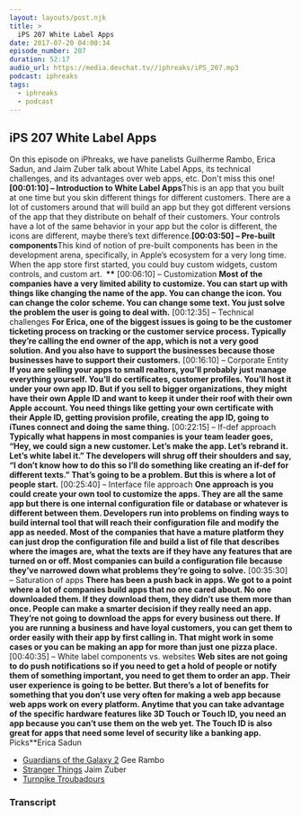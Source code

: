 ```yaml
---
layout: layouts/post.njk
title: >
  iPS 207 White Label Apps
date: 2017-07-20 04:00:34
episode_number: 207
duration: 52:17
audio_url: https://media.devchat.tv//iphreaks/iPS_207.mp3
podcast: iphreaks
tags:
  - iphreaks
  - podcast
---
```


## **iPS 207 White Label Apps**

On this episode on iPhreaks, we have panelists Guilherme Rambo, Erica Sadun, and Jaim Zuber talk about White Label Apps, its technical challenges, and its advantages over web apps, etc. Don't miss this one!**[00:01:10] – Introduction to White Label Apps**This is an app that you built at one time but you skin different things for different customers. There are a lot of customers around that will build an app but they got different versions of the app that they distribute on behalf of their customers. Your controls have a lot of the same behavior in your app but the color is different, the icons are different, maybe there’s text difference.**[00:03:50] – Pre-built components**This kind of notion of pre-built components has been in the development arena, specifically, in Apple’s ecosystem for a very long time. When the app store first started, you could buy custom widgets, custom controls, and custom art. **&nbsp;\*\*** [00:06:10] – Customization **Most of the companies have a very limited ability to customize. You can start up with things like changing the name of the app. You can change the icon. You can change the color scheme. You can change some text. You just solve the problem the user is going to deal with.** [00:12:35] – Technical challenges **For Erica, one of the biggest issues is going to be the customer ticketing process on tracking or the customer service process. Typically they’re calling the end owner of the app, which is not a very good solution. And you also have to support the businesses because those businesses have to support their customers.** [00:16:10] – Corporate Entity **If you are selling your apps to small realtors, you'll probably just manage everything yourself. You’ll do certificates, customer profiles. You’ll host it under your own app ID. But if you sell to bigger organizations, they might have their own Apple ID and want to keep it under their roof with their own Apple account. You need things like getting your own certificate with their Apple ID, getting provision profile, creating the app ID, going to iTunes connect and doing the same thing.** [00:22:15] – If-def approach **Typically what happens in most companies is your team leader goes, “Hey, we could sign a new customer. Let’s make the app. Let’s rebrand it. Let’s white label it.” The developers will shrug off their shoulders and say, “I don’t know how to do this so I’ll do something like creating an if-def for different texts.” That’s going to be a problem. But this is where a lot of people start.** [00:25:40] – Interface file approach **One approach is you could create your own tool to customize the apps. They are all the same app but there is one internal configuration file or database or whatever is different between them. Developers run into problems on finding ways to build internal tool that will reach their configuration file and modify the app as needed. Most of the companies that have a mature platform they can just drop the configuration file and build a list of file that describes where the images are, what the texts are if they have any features that are turned on or off. Most companies can build a configuration file because they’ve narrowed down what problems they’re going to solve.** [00:35:30] – Saturation of apps **There has been a push back in apps. We got to a point where a lot of companies build apps that no one cared about. No one downloaded them. If they download them, they didn’t use them more than once. People can make a smarter decision if they really need an app. They’re not going to download the apps for every business out there. If you are running a business and have loyal customers, you can get them to order easily with their app by first calling in. That might work in some cases or you can be making an app for more than just one pizza place.** [00:40:35] – White label components vs. websites **Web sites are not going to do push notifications so if you need to get a hold of people or notify them of something important, you need to get them to order an app. Their user experience is going to be better. But there’s a lot of benefits for something that you don’t use very often for making a web app because web apps work on every platform. Anytime that you can take advantage of the specific hardware features like 3D Touch or Touch ID, you need an app because you can’t use them on the web yet. The Touch ID is also great for apps that need some level of security like a banking app.** Picks\*\*Erica Sadun

- [Guardians of the Galaxy 2](https://en.wikipedia.org/wiki/Guardians_of_the_Galaxy_Vol._2)
  Gee Rambo
- [Stranger Things](https://www.netflix.com/ph/title/80057281)
  Jaim Zuber
- [Turnpike Troubadours](https://www.turnpiketroubadours.com/)

### Transcript
